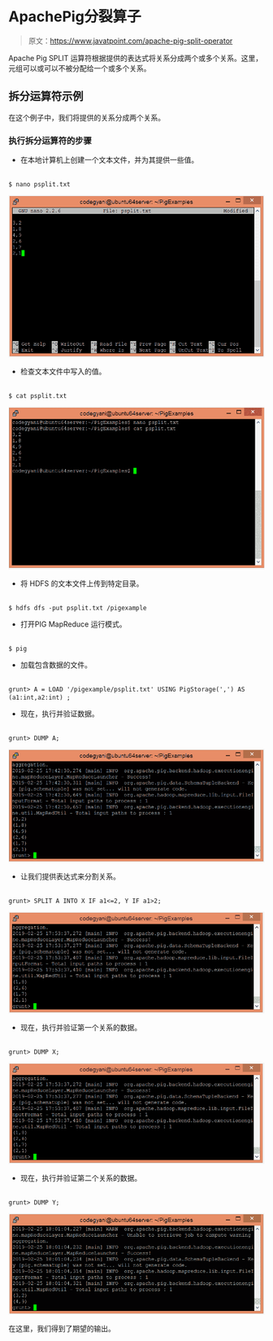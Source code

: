 # ApachePig分裂算子

> 原文：<https://www.javatpoint.com/apache-pig-split-operator>

Apache Pig SPLIT 运算符根据提供的表达式将关系分成两个或多个关系。这里，元组可以或可以不被分配给一个或多个关系。

## 拆分运算符示例

在这个例子中，我们将提供的关系分成两个关系。

### 执行拆分运算符的步骤

*   在本地计算机上创建一个文本文件，并为其提供一些值。

```

$ nano psplit.txt

```

![Apache Pig SPLIT Operator](img/b493df8ba5a46e5e3d25571b010974d5.png)

*   检查文本文件中写入的值。

```

$ cat psplit.txt

```

![Apache Pig SPLIT Operator](img/e7059006d2bcdd47c6d119993f943316.png)

*   将 HDFS 的文本文件上传到特定目录。

```

$ hdfs dfs -put psplit.txt /pigexample

```

*   打开PIG MapReduce 运行模式。

```

$ pig

```

*   加载包含数据的文件。

```

grunt> A = LOAD '/pigexample/psplit.txt' USING PigStorage(',') AS (a1:int,a2:int) ;

```

*   现在，执行并验证数据。

```

grunt> DUMP A;

```

![Apache Pig SPLIT Operator](img/bcc982ab40b588388596132a8aaf3064.png)

*   让我们提供表达式来分割关系。

```

grunt> SPLIT A INTO X IF a1<=2, Y IF a1>2;

```

![Apache Pig SPLIT Operator](img/70d75f9e487715b12d6e5eae5611d84f.png)

*   现在，执行并验证第一个关系的数据。

```

grunt> DUMP X;

```

![Apache Pig SPLIT Operator](img/3ce42ea9d43abb8457a99a36b0ebb447.png)

*   现在，执行并验证第二个关系的数据。

```

grunt> DUMP Y;

```

![Apache Pig SPLIT Operator](img/f64f6eca4e1cf61cca1275fe4fc48088.png)

在这里，我们得到了期望的输出。